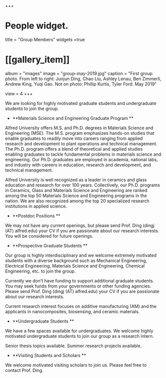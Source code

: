+++
# People widget.

title = "Group Members"
widgets =true

# [[gallery_item]]
  album = "images"
  image = "group-may-2019.jpg"
  caption = "First group photo. From left to right: Junjun Ding, Chao Liu, Ashley Lenau, Ben Zimmerli, Andrew King, Yuqi Gao. Not on photo: Phillip Kurtis, Tyler Ford. May 2019"
  
view = 4
+++

We are looking for highly motivated graduate students and undergraduate students to join the group.

* **Materials Science and Engineering Graduate Program **

Alfred University offers M.S. and Ph.D. degrees in Materials Science and Engineering (MSE). The M.S. program emphasizes hands-on studies that enable graduates to readily move into careers ranging from applied research and development to plant operations and technical management. The Ph.D. program offers a blend of theoretical and applied studies enabling graduates to tackle fundamental problems in materials science and engineering. Our Ph.D. graduates are employed in academia, national labs, and industry with careers in education, research and development, and technical management.

Alfred University is well recognized as a leader in ceramics and glass education and research for over 100 years. Collectively, our Ph.D. programs in Ceramics, Glass and Materials Science and Engineering are ranked among the top 50 Materials Science and Engineering programs in the nation. We are also recognized among the top 20 specialized research institutions in applied science.

* **Postdoc Positions **

We may not have any current openings, but please send Prof. Ding (dingj (AT) alfred.edu) your CV if you are passionate about our research interests. You will be considered for future openings.

* **Prospective Graduate Students **

Our group is highly interdisciplinary and we welcome extremely motivated students with a diverse background such as Mechanical Engineering, Electrical Engineering, Materials Science and Engineering, Chemical Engineering, etc. to join the group.

Currently we don’t have funding to support additional graduate students. You may seek funds from your governments or other funding agencies. Please send Prof. Ding (dingj (AT) alfred.edu) your CV if you are passionate about our research interests.

Current research interest focuses on additive manufacturing (AM) and the applicants in nanocomposites, biosensing, and ceramic materials.

* **Undergraduate Students **

We have a few spaces available for undergraduates. We welcome highly motivated undergraduate students to join our group as a research intern.

Senior thesis topics available. 
Summer research projects available. 

* **Visiting Students and Scholars **

We welcome motivated visiting scholars to join us. Please feel free to contact Prof. Ding.
